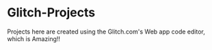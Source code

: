 # Glitch-Projects
Projects here are created using the Glitch.com's Web app code editor, which is Amazing!!
